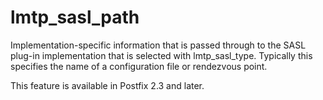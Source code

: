 # lmtp_sasl_path 

 Implementation-specific information that is passed through to
the SASL plug-in implementation that is selected with
lmtp_sasl_type.  Typically this specifies the name of a
configuration file or rendezvous point. 

 This feature is available in Postfix 2.3 and later. 


